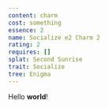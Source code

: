 ```yaml
---
content: charm
cost: something
essence: 2
name: Socialize e2 Charm 2
rating: 2
requires: []
splat: Second Sunrise
trait: Socialize
tree: Enigma
---
```


Hello **world**!
